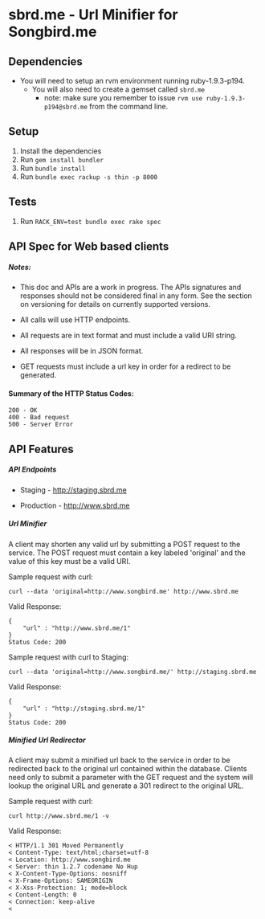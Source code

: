 # sbrd.me - Url Minifier for Songbird.me

## Dependencies
* You will need to setup an rvm environment running ruby-1.9.3-p194.
  * You will also need to create a gemset called `sbrd.me`
    * note: make sure you remember to issue `rvm use ruby-1.9.3-p194@sbrd.me` from the command line.
  
## Setup 
1. Install the dependencies
2. Run `gem install bundler`
3. Run `bundle install`
4. Run `bundle exec rackup -s thin -p 8000`

## Tests
1. Run `RACK_ENV=test bundle exec rake spec`

## API Spec for Web based clients

##### Notes:

- This doc and APIs are a work in progress.  The APIs signatures and responses should not be considered final in any form.
See the section on versioning for details on currently supported versions.

- All calls will use HTTP endpoints.
- All requests are in text format and must include a valid URI string.
- All responses will be in JSON format.
- GET requests must include a url key in order for a redirect to be generated. 

#### Summary of the HTTP Status Codes:
  
    200 - OK
    400 - Bad request
    500 - Server Error
  
## API Features

##### API Endpoints

  * Staging - http://staging.sbrd.me
  
  * Production - http://www.sbrd.me

##### Url Minifier

A client may shorten any valid url by submitting a POST request to the service.  The POST request must contain 
a key labeled 'original' and the value of this key must be a valid URI.

 Sample request with curl:

    curl --data 'original=http://www.songbird.me' http://www.sbrd.me
  
 Valid Response:
 
    {
        "url" : "http://www.sbrd.me/1"
    }
    Status Code: 200
    
  Sample request with curl to Staging:
  
    curl --data 'original=http://www.songbird.me/' http://staging.sbrd.me
    
  Valid Response:
  
    {
        "url" : "http://staging.sbrd.me/1"
    }
    Status Code: 200

##### Minified Url Redirector

A client may submit a minified url back to the service in order to be redirected back to the original url contained
within the database.  Clients need only to submit a parameter with the GET request and the system will lookup the 
original URL and generate a 301 redirect to the original URL.

  Sample request with curl:
  
    curl http://www.sbrd.me/1 -v
    
  Valid Response:
  
    < HTTP/1.1 301 Moved Permanently
    < Content-Type: text/html;charset=utf-8
    < Location: http://www.songbird.me
    < Server: thin 1.2.7 codename No Hup
    < X-Content-Type-Options: nosniff
    < X-Frame-Options: SAMEORIGIN
    < X-Xss-Protection: 1; mode=block
    < Content-Length: 0
    < Connection: keep-alive
    < 


